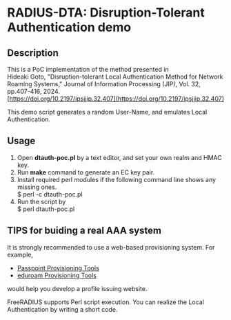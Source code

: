 # RADIUS-DTA: Disruption-Tolerant Authentication demo

## Description

This is a PoC implementation of the method presented in  
Hideaki Goto, "Disruption-tolerant Local Authentication Method
for Network Roaming Systems," Journal of Information Processing (JIP),
Vol. 32,  pp.407-416, 2024.  
[https://doi.org/10.2197/ipsjjip.32.407](https://doi.org/10.2197/ipsjjip.32.407)

This demo script generates a random User-Name, and emulates
Local Authentication.

## Usage
1. Open **dtauth-poc.pl** by a text editor, and set your own realm and HMAC key.
2. Run **make** command to generate an EC key pair.
3. Install required perl modules if the following command line shows any missing ones.  
 $ perl -c dtauth-poc.pl
4. Run the script by  
 $ perl dtauth-poc.pl

## TIPS for buiding a real AAA system
It is strongly recommended to use a web-based provisioning system.
For example, 
- [Passpoint Provisioning Tools](https://github.com/hgot07/PasspointProvisioningTools)
- [eduroam Provisioning Tools](https://github.com/hgot07/eduroamProvisioningTools) 

would help you develop a profile issuing website.

FreeRADIUS supports Perl script execution.
You can realize the Local Authentication by writing a short code.

